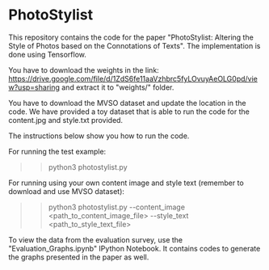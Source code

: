 # PhotoStylist
This repository contains the code for the paper "PhotoStylist: Altering the Style of Photos based on the Connotations of Texts". 
The implementation is done using Tensorflow. 

You have to download the weights in the link: https://drive.google.com/file/d/1ZdS6fe11aaVzhbrc5fyLOvuyAeOLG0pd/view?usp=sharing and extract it to "weights/" folder.

You have to download the MVSO dataset and update the location in the code. We have provided a toy dataset that is able to run the code for the content.jpg and style.txt provided.

The instructions below show you how to run the code.

For running the test example:

>> python3 photostylist.py

For running using your own content image and style text (remember to download and use MVSO dataset):

>> python3 photostylist.py --content_image <path_to_content_image_file> --style_text <path_to_style_text_file>

To view the data from the evaluation survey, use the "Evaluation_Graphs.ipynb" IPython Notebook. It contains codes to generate the graphs presented in the paper as well.
